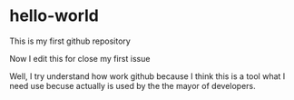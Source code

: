 # hello-world
This is my first github repository

Now I edit this for close my first issue

Well, I try understand how work github because I think this is a tool what I need use becuse actually is used by the the mayor of developers.
